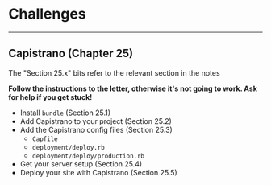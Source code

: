 # Challenges

---

## Capistrano (Chapter 25)

The "Section 25.x" bits refer to the relevant section in the notes

**Follow the instructions to the letter, otherwise it's not going to work. Ask for help if you get stuck!**

- Install `bundle` (Section 25.1)
- Add Capistrano to your project (Section 25.2)
- Add the Capistrano config files (Section 25.3)
    - `Capfile`
    - `deployment/deploy.rb`
    - `deployment/deploy/production.rb`
- Get your server setup (Section 25.4)
- Deploy your site with Capistrano (Section 25.5)
